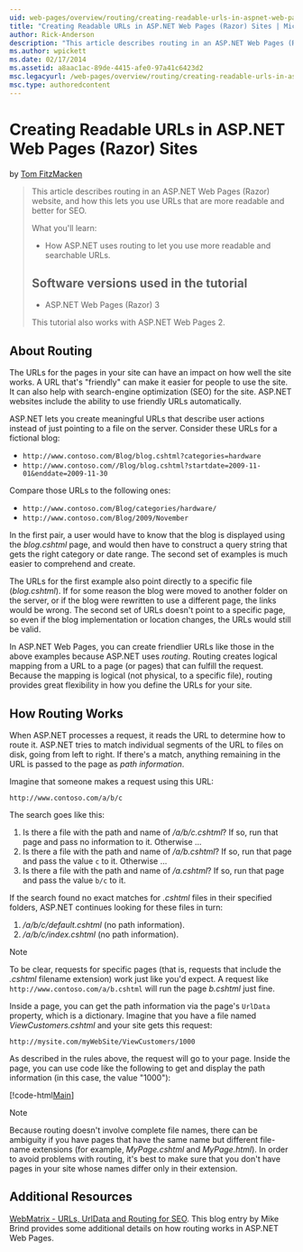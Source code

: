 ```yaml
---
uid: web-pages/overview/routing/creating-readable-urls-in-aspnet-web-pages-sites
title: "Creating Readable URLs in ASP.NET Web Pages (Razor) Sites | Microsoft Docs"
author: Rick-Anderson
description: "This article describes routing in an ASP.NET Web Pages (Razor) website, and how this lets you use URLs that are more readable and better for SEO. What you'll..."
ms.author: wpickett
ms.date: 02/17/2014
ms.assetid: a8aac1ac-89de-4415-afe0-97a41c6423d2
msc.legacyurl: /web-pages/overview/routing/creating-readable-urls-in-aspnet-web-pages-sites
msc.type: authoredcontent
---
```

# Creating Readable URLs in ASP.NET Web Pages (Razor) Sites

by [Tom FitzMacken](https://github.com/tfitzmac)

> This article describes routing in an ASP.NET Web Pages (Razor) website, and how this lets you use URLs that are more readable and better for SEO.
> 
> What you'll learn:
> 
> - How ASP.NET uses routing to let you use more readable and searchable URLs.
>   
> 
> ## Software versions used in the tutorial
> 
> 
> - ASP.NET Web Pages (Razor) 3
>   
> 
> This tutorial also works with ASP.NET Web Pages 2.

## About Routing

The URLs for the pages in your site can have an impact on how well the site works. A URL that's &quot;friendly&quot; can make it easier for people to use the site. It can also help with search-engine optimization (SEO) for the site. ASP.NET websites include the ability to use friendly URLs automatically.

ASP.NET lets you create meaningful URLs that describe user actions instead of just pointing to a file on the server. Consider these URLs for a fictional blog:

- `http://www.contoso.com/Blog/blog.cshtml?categories=hardware`
- `http://www.contoso.com//Blog/blog.cshtml?startdate=2009-11-01&enddate=2009-11-30`

Compare those URLs to the following ones:

- `http://www.contoso.com/Blog/categories/hardware/`
- `http://www.contoso.com/Blog/2009/November`

In the first pair, a user would have to know that the blog is displayed using the *blog.cshtml* page, and would then have to construct a query string that gets the right category or date range. The second set of examples is much easier to comprehend and create.

The URLs for the first example also point directly to a specific file (*blog.cshtml*). If for some reason the blog were moved to another folder on the server, or if the blog were rewritten to use a different page, the links would be wrong. The second set of URLs doesn't point to a specific page, so even if the blog implementation or location changes, the URLs would still be valid.

In ASP.NET Web Pages, you can create friendlier URLs like those in the above examples because ASP.NET uses *routing*. Routing creates logical mapping from a URL to a page (or pages) that can fulfill the request. Because the mapping is logical (not physical, to a specific file), routing provides great flexibility in how you define the URLs for your site.

## How Routing Works

When ASP.NET processes a request, it reads the URL to determine how to route it. ASP.NET tries to match individual segments of the URL to files on disk, going from left to right. If there's a match, anything remaining in the URL is passed to the page as *path information*.

Imagine that someone makes a request using this URL:

`http://www.contoso.com/a/b/c`

The search goes like this:

1. Is there a file with the path and name of */a/b/c.cshtml*? If so, run that page and pass no information to it. Otherwise ...
2. Is there a file with the path and name of */a/b.cshtml*? If so, run that page and pass the value `c` to it. Otherwise …
3. Is there a file with the path and name of */a.cshtml*? If so, run that page and pass the value `b/c` to it.

If the search found no exact matches for *.cshtml* files in their specified folders, ASP.NET continues looking for these files in turn:

1. */a/b/c/default.cshtml* (no path information).
2. */a/b/c/index.cshtml* (no path information).

> [!NOTE]
> To be clear, requests for specific pages (that is, requests that include the *.cshtml* filename extension) work just like you'd expect. A request like `http://www.contoso.com/a/b.cshtml` will run the page *b.cshtml* just fine.

Inside a page, you can get the path information via the page's `UrlData` property, which is a dictionary. Imagine that you have a file named *ViewCustomers.cshtml* and your site gets this request:

`http://mysite.com/myWebSite/ViewCustomers/1000`

As described in the rules above, the request will go to your page. Inside the page, you can use code like the following to get and display the path information (in this case, the value &quot;1000&quot;):

[!code-html[Main](creating-readable-urls-in-aspnet-web-pages-sites/samples/sample1.html)]

> [!NOTE]
> Because routing doesn't involve complete file names, there can be ambiguity if you have pages that have the same name but different file-name extensions (for example, *MyPage.cshtml* and *MyPage.html*). In order to avoid problems with routing, it's best to make sure that you don't have pages in your site whose names differ only in their extension.

<a id="Additional_Resources"></a>
## Additional Resources

[WebMatrix - URLs, UrlData and Routing for SEO](http://www.mikesdotnetting.com/Article/165/WebMatrix-URLs-UrlData-and-Routing-for-SEO). This blog entry by Mike Brind provides some additional details on how routing works in ASP.NET Web Pages.

